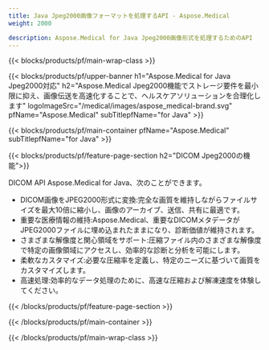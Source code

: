 ```yaml
---
title: Java Jpeg2000画像フォーマットを処理するAPI - Aspose.Medical
weight: 2000

description: Aspose.Medical for Java Jpeg2000画像形式を処理するためのAPI
---
```


{{< blocks/products/pf/main-wrap-class >}}

{{< blocks/products/pf/upper-banner h1="Aspose.Medical for Java Jpeg2000対応" h2="Aspose.Medical Jpeg2000機能でストレージ要件を最小限に抑え、画像伝送を高速化することで、ヘルスケアソリューションを合理化します" logoImageSrc="/medical/images/aspose_medical-brand.svg" pfName="Aspose.Medical" subTitlepfName="for Java" >}}

{{< blocks/products/pf/main-container pfName="Aspose.Medical" subTitlepfName="for Java" >}}

{{< blocks/products/pf/feature-page-section h2="DICOM Jpeg2000の機能">}}

<p>DICOM API Aspose.Medical for Java、次のことができます。</p>

<ul>
<li>DICOM画像をJPEG2000形式に変換:完全な画質を維持しながらファイルサイズを最大10倍に縮小し、画像のアーカイブ、送信、共有に最適です。</li>
<li>重要な医療情報の維持:Aspose.Medical、重要なDICOMメタデータがJPEG2000ファイルに埋め込まれたままになり、診断価値が維持されます。</li>
<li>さまざまな解像度と関心領域をサポート:圧縮ファイル内のさまざまな解像度で特定の画像領域にアクセスし、効率的な診断と分析を可能にします。</li>
<li>柔軟なカスタマイズ:必要な圧縮率を定義し、特定のニーズに基づいて画質をカスタマイズします。</li>
<li>高速処理:効率的なデータ処理のために、高速な圧縮および解凍速度を体験してください。</li>
</ul>

{{< /blocks/products/pf/feature-page-section >}}

{{< /blocks/products/pf/main-container >}}

{{< /blocks/products/pf/main-wrap-class >}}